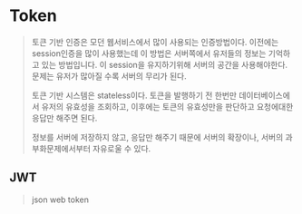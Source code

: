 # Token

> 토큰 기반 인증은 모던 웹서비스에서 많이 사용되는 인증방법이다. 이전에는 session인증을 많이 사용했는데 이 방법은 서버쪽에서 유저들의 정보는 기억하고 있는 방법입니다. 이 session을 유지하기위해 서버의 공간을 사용해야한다. 문제는 유저가 많아질 수록 서버의 무리가 된다.
>
> 토큰 기반 시스템은 stateless이다. 토큰을 발행하기 전 한번만 데이터베이스에서 유저의 유효성을 조회하고, 이후에는 토큰의 유효성만을 판단하고 요청에대한 응답만 해주면 된다.
>
> 정보를 서버에 저장하지 않고, 응답만 해주기 때문에 서버의 확장이나, 서버의 과부화문제에서부터 자유로울 수 있다.



## JWT

> json web token 